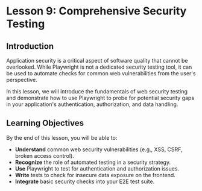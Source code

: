 # Lesson 9: Comprehensive Security Testing

## Introduction

Application security is a critical aspect of software quality that cannot be overlooked. While Playwright is not a dedicated security testing tool, it can be used to automate checks for common web vulnerabilities from the user's perspective.

In this lesson, we will introduce the fundamentals of web security testing and demonstrate how to use Playwright to probe for potential security gaps in your application's authentication, authorization, and data handling.

## Learning Objectives

By the end of this lesson, you will be able to:

- **Understand** common web security vulnerabilities (e.g., XSS, CSRF, broken access control).
- **Recognize** the role of automated testing in a security strategy.
- **Use** Playwright to test for authentication and authorization issues.
- **Write** tests to check for insecure data exposure on the frontend.
- **Integrate** basic security checks into your E2E test suite.